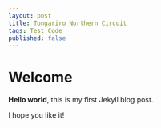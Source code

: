 ```yaml
---
layout: post
title: Tongariro Northern Circuit
tags: Test Code
published: false
---
```




# Welcome

**Hello world**, this is my first Jekyll blog post.

I hope you like it!